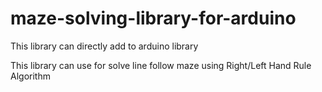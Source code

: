 # maze-solving-library-for-arduino

This library can directly add to arduino library

This library can use for solve line follow maze using Right/Left Hand Rule Algorithm

